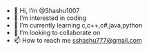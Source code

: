 - 👋 Hi, I’m @Shashu1007
- 👀 I’m interested in coding
- 🌱 I’m currently learning c,c++,c#,java,python
- 💞️ I’m looking to collaborate on 
- 📫 How to reach me sshashu777@gmail.com

<!---
Shashu1007/Shashu1007 is a ✨ special ✨ repository because its `README.md` (this file) appears on your GitHub profile.
You can click the Preview link to take a look at your changes.
--->
